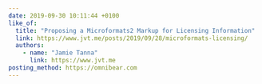 ```yaml
---
date: 2019-09-30 10:11:44 +0100
like_of:
  title: "Proposing a Microformats2 Markup for Licensing Information"
  link: https://www.jvt.me/posts/2019/09/28/microformats-licensing/
  authors:
    - name: "Jamie Tanna"
      link: https://www.jvt.me
posting_method: https://omnibear.com
---
```

